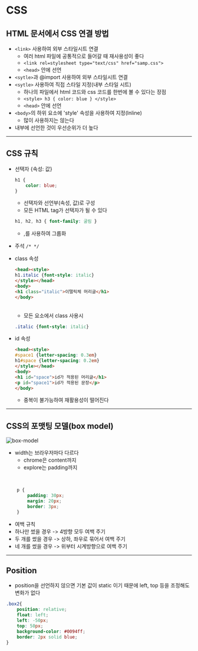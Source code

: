 # CSS

## HTML 문서에서 CSS 연결 방법
* `<link>` 사용하여 외부 스타일시트 연결
    * 여러 html 파일에 공통적으로 들어갈 때 재사용성이 좋다
    * `<link rel=stylesheet type="text/css" href="samp.css">`
    * `<head>` 안에 선언
* `<sytle>`과 @import 사용하여 외부 스타일시트 연결
* `<sytle>` 사용하여 직접 스타일 지정(내부 스타일 시트)
    * 하나의 파일에서 html 코드와 css 코드를 한번에 볼 수 있다는 장점
    * `<style> h3 { color: blue } </style>`
    * `<head>` 안에 선언
* `<body>`의 하위 요소에 'style' 속성을 사용하여 지정(lnline)
    * 많이 사용하지는 않는다
* 내부에 선언한 것이 우선순위가 더 높다

---

## CSS 규칙
* 선택자 {속성: 값}<br>
    ```css
    h1 { 
        color: blue;
    } 
    ```
    * 선택자와 선언부(속성, 값)로 구성
    * 모든 HTML tag가 선택자가 될 수 있다<br>

    ```css
    h1, h2, h3 { font-family: 굴림 } 
    ```
    * ,를 사용하여 그룹화
* 주석 `/* */`

* class 속성
    ```html
    <head><style>
    h1.italic {font-style: italic}
    </style></head>
    <body>
    <h1 class="italic">이탤릭체 머리글</h1>
    </body>
    ```
    <br>

    * 모든 요소에서 class 사용시
    ```css
    .italic {font-style: italic}
    ```

* id 속성
    ```html
    <head><style>
    #space1 {letter-spacing: 0.3em}
    h1#space {letter-spacing: 0.2em}
    </style></head>
    <body>
    <h1 id="space">id가 적용된 머리글</h1>
    <p id="space1">id가 적용된 문장</p>
    </body>
    ```
    * 중복이 불가능하여 재활용성이 떨어진다
---
## CSS의 포맷팅 모델(box model)
![box-model](box-model.png)

* width는 브라우저마다 다르다
    * chrome은 content까지
    * explore는 padding까지

<br>

```css
    p {
        padding: 30px;
        margin: 20px;
        border: 3px;
    }
```
* 여백 규칙
* 하나만 썼을 경우 -> 4방향 모두 여백 주기
* 두 개를 썼을 경우 -> 상하, 좌우로 묶어서 여백 주기
* 네 개를 썼을 경우 -> 위부터 시계방향으로 여백 주기

---

## Position
* position을 선언하지 않으면 기본 값이 static 이기 때문에 left, top 등을 조정해도 변화가 없다
```css
.box2{
    position: relative;
    float: left;
    left: -50px;
    top: 50px;
    background-color: #0094ff;
    border: 2px solid blue;
}
```
